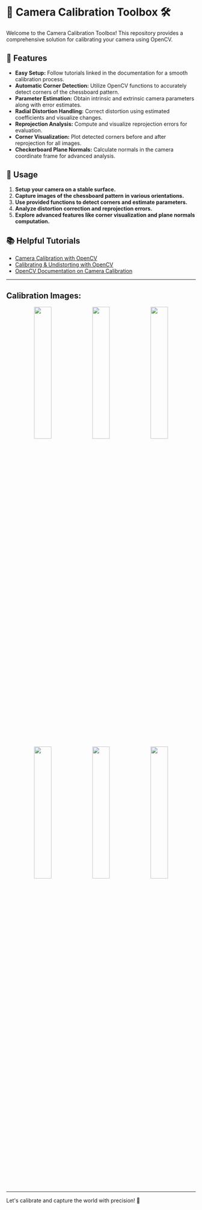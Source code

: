 # 📸 Camera Calibration Toolbox 🛠️

Welcome to the Camera Calibration Toolbox! This repository provides a comprehensive solution for calibrating your camera using OpenCV.

## 🌟 Features
- **Easy Setup:** Follow tutorials linked in the documentation for a smooth calibration process.
- **Automatic Corner Detection:** Utilize OpenCV functions to accurately detect corners of the chessboard pattern.
- **Parameter Estimation:** Obtain intrinsic and extrinsic camera parameters along with error estimates.
- **Radial Distortion Handling:** Correct distortion using estimated coefficients and visualize changes.
- **Reprojection Analysis:** Compute and visualize reprojection errors for evaluation.
- **Corner Visualization:** Plot detected corners before and after reprojection for all images.
- **Checkerboard Plane Normals:** Calculate normals in the camera coordinate frame for advanced analysis.

## 🚀 Usage
1. **Setup your camera on a stable surface.**
2. **Capture images of the chessboard pattern in various orientations.**
3. **Use provided functions to detect corners and estimate parameters.**
4. **Analyze distortion correction and reprojection errors.**
5. **Explore advanced features like corner visualization and plane normals computation.**

## 📚 Helpful Tutorials
- [Camera Calibration with OpenCV](https://docs.opencv.org/4.x/dc/dbb/tutorial_py_calibration.html)
- [Calibrating & Undistorting with OpenCV](https://medium.com/@ahmednooor/calibrating-undistorting-with-opencv-f33463cb882a)
- [OpenCV Documentation on Camera Calibration](https://docs.opencv.org/4.x/d9/d0c/group__calib3d.html)

---


## Calibration Images:
<div align="center">
    <img src="https://github.com/manvendra-nema/Camera-Calibration-Toolbox/assets/53614640/2e889b1a-6c68-47f5-abf0-5a3e36208727" width="30%">
    <img src="https://github.com/manvendra-nema/Camera-Calibration-Toolbox/assets/53614640/fa115d80-9252-4cda-9ba9-1c6a3fa43ba7" width="30%">
    <img src="https://github.com/manvendra-nema/Camera-Calibration-Toolbox/assets/53614640/52e29446-bb38-4478-9fbf-1ce7d617aa66" width="30%">
</div>

<div align="center">
    <img src="https://github.com/manvendra-nema/Camera-Calibration-Toolbox/assets/53614640/4af85dac-9f12-4a5d-9032-21fa89dadfbe" width="30%">
    <img src="https://github.com/manvendra-nema/Camera-Calibration-Toolbox/assets/53614640/601648bb-cae6-4653-936f-7770a5f44ac8" width="30%">
    <img src="https://github.com/manvendra-nema/Camera-Calibration-Toolbox/assets/53614640/e68cc634-4262-4153-bf33-6a00b2482ac9" width="30%">
</div>

---

Let's calibrate and capture the world with precision! 🌟
